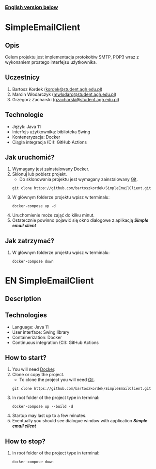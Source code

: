 ### [English version below](#EN-SimpleEmailClient)

# SimpleEmailClient

## Opis
Celem projektu jest implementacja protokołów SMTP, POP3 wraz z wykonaniem prostego interfejsu użytkownika.

## Uczestnicy
1. Bartosz Kordek (kordek@student.agh.edu.pl)
2. Marcin Włodarczyk (mwlodarc@student.agh.edu.pl)
3. Grzegorz Zacharski (gzacharski@student.agh.edu.pl)

## Technologie
* Język: Java 11
* Interfejs użytkownika: biblioteka Swing
* Konteneryzacja: Docker 
* Ciągła integracja (CI): GitHub Actions

## Jak uruchomić?
1. Wymagany jest zainstalowany [Docker](https://www.docker.com/).
1. Sklonuj lub pobierz projekt.
   * Do sklonowania projektu jest wymagany zainstalowany [Git](https://git-scm.com/).
   ```shell script
   git clone https://github.com/bartoszkordek/SimpleEmailClient.git
   ```
1. W głównym folderze projektu wpisz w terminalu:
   ```shell script
   docker-compose up -d
   ```
1. Uruchomienie może zająć do kilku minut.
1. Ostatecznie powinno pojawić się okno dialogowe z aplikacją ***Simple email client***

## Jak zatrzymać?
1. W głównym folderze projektu wpisz w terminalu:
    ```shell script
    docker-compose down
    ```

# EN SimpleEmailClient

## Description

## Technologies
* Language: Java 11
* User interface: Swing library
* Containerization: Docker 
* Continuous integration (CI): GitHub Actions

## How to start?
1. You will need [Docker](https://www.docker.com/).
1. Clone or copy the project.
   * To clone the project you will need [Git](https://git-scm.com/).
   ```shell script
   git clone https://github.com/bartoszkordek/SimpleEmailClient.git
   ```
3. In root folder of the project type in terminal:
    ```shell script
    docker-compose up --build -d
    ```
1. Startup may last up to a few minutes.
1. Eventually you should see dialogue window with application ***Simple email client***

## How to stop?
1. In root folder of the project type in terminal:
    ```shell script
    docker-compose down
    ```
